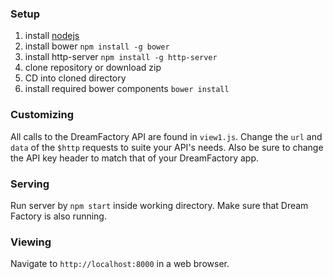 ### Setup

1. install [nodejs](https://nodejs.org/en/)
2. install bower `npm install -g bower`
3. install http-server `npm install -g http-server`
2. clone repository or download zip
3. CD into cloned directory
5. install required bower components `bower install`

### Customizing

All calls to the DreamFactory API are found in `view1.js`. Change the `url` and `data` of the `$http` requests to suite your API's needs. Also be sure to change the API key header to match that of your DreamFactory app.

### Serving

Run server by `npm start` inside working directory. Make sure that Dream Factory is also running.

### Viewing

Navigate to `http://localhost:8000` in a web browser.
